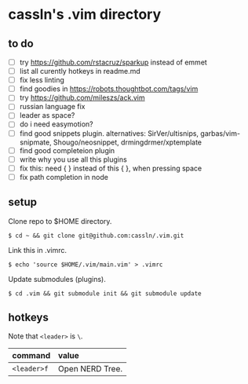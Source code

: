 # cassln's .vim directory

## to do
- [ ] try https://github.com/rstacruz/sparkup instead of emmet
- [ ] list all curently hotkeys in readme.md
- [ ] fix less linting
- [ ] find goodies in https://robots.thoughtbot.com/tags/vim
- [ ] try https://github.com/mileszs/ack.vim
- [ ] russian language fix
- [ ] leader as space?
- [ ] do i need easymotion?
- [ ] find good snippets plugin. alternatives: SirVer/ultisnips, garbas/vim-snipmate, Shougo/neosnippet, drmingdrmer/xptemplate
- [ ] find good completeion plugin
- [ ] write why you use all this plugins
- [ ] fix this: need { } instead of this {  }, when pressing space
- [ ] fix path completion in node

## setup

Clone repo to $HOME directory.

	$ cd ~ && git clone git@github.com:cassln/.vim.git
Link this in .vimrc.
	
	$ echo 'source $HOME/.vim/main.vim' > .vimrc
Update submodules (plugins).
	
	$ cd .vim && git submodule init && git submodule update

## hotkeys
Note that `<leader>` is `\`.

|command|value|
|:------------|:--------------|
|`<leader>f` | Open NERD Tree.|


